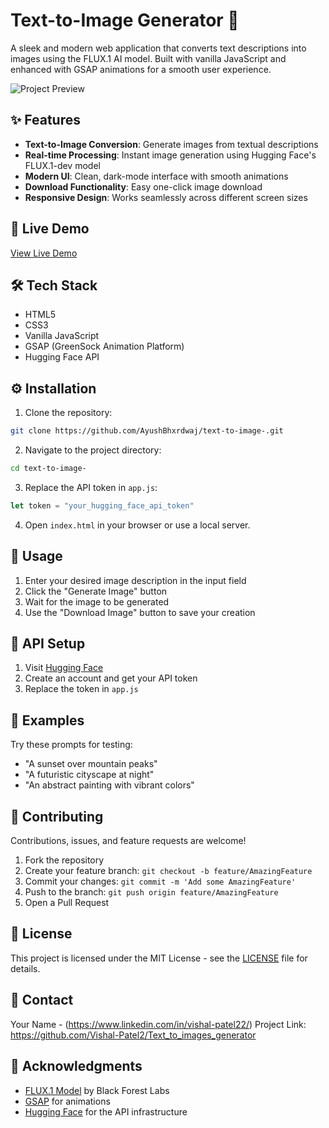 # Text-to-Image Generator 🎨

A sleek and modern web application that converts text descriptions into images using the FLUX.1 AI model. Built with vanilla JavaScript and enhanced with GSAP animations for a smooth user experience.

![Project Preview](preview.png)

## ✨ Features

- **Text-to-Image Conversion**: Generate images from textual descriptions
- **Real-time Processing**: Instant image generation using Hugging Face's FLUX.1-dev model
- **Modern UI**: Clean, dark-mode interface with smooth animations
- **Download Functionality**: Easy one-click image download
- **Responsive Design**: Works seamlessly across different screen sizes

## 🚀 Live Demo

[View Live Demo](#) <!-- Add your deployed project link when available -->

## 🛠️ Tech Stack

- HTML5
- CSS3
- Vanilla JavaScript
- GSAP (GreenSock Animation Platform)
- Hugging Face API

## ⚙️ Installation

1. Clone the repository:
```bash
git clone https://github.com/AyushBhxrdwaj/text-to-image-.git
```

2. Navigate to the project directory:
```bash
cd text-to-image-
```

3. Replace the API token in `app.js`:
```javascript
let token = "your_hugging_face_api_token"
```

4. Open `index.html` in your browser or use a local server.

## 📝 Usage

1. Enter your desired image description in the input field
2. Click the "Generate Image" button
3. Wait for the image to be generated
4. Use the "Download Image" button to save your creation

## 🔑 API Setup

1. Visit [Hugging Face](https://huggingface.co/)
2. Create an account and get your API token
3. Replace the token in `app.js`

## 🎯 Examples

Try these prompts for testing:
- "A sunset over mountain peaks"
- "A futuristic cityscape at night"
- "An abstract painting with vibrant colors"

## 🤝 Contributing

Contributions, issues, and feature requests are welcome!

1. Fork the repository
2. Create your feature branch: `git checkout -b feature/AmazingFeature`
3. Commit your changes: `git commit -m 'Add some AmazingFeature'`
4. Push to the branch: `git push origin feature/AmazingFeature`
5. Open a Pull Request

## 📜 License

This project is licensed under the MIT License - see the [LICENSE](LICENSE) file for details.

## 🔗 Contact

Your Name - (https://www.linkedin.com/in/vishal-patel22/)
Project Link: https://github.com/Vishal-Patel2/Text_to_images_generator

## 🙏 Acknowledgments

- [FLUX.1 Model](https://huggingface.co/black-forest-labs/FLUX.1-dev) by Black Forest Labs
- [GSAP](https://greensock.com/gsap/) for animations
- [Hugging Face](https://huggingface.co/) for the API infrastructure
